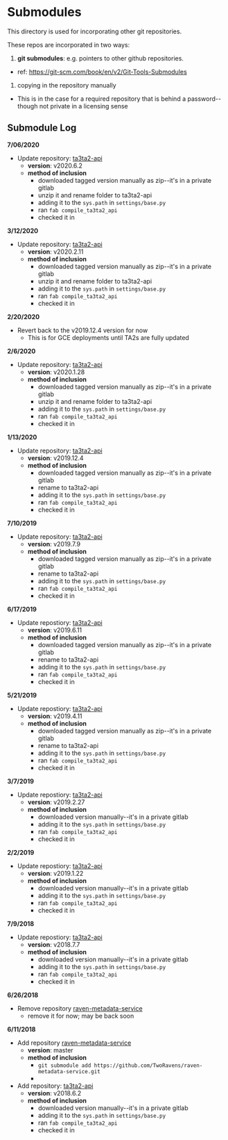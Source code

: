 # Submodules

This directory is used for incorporating other git repositories.

These repos are incorporated in two ways:

1. **git submodules**: e.g. pointers to other github repositories.
  - ref: https://git-scm.com/book/en/v2/Git-Tools-Submodules
1. copying in the repository manually
  - This is in the case for a required repository that is behind a password--though not private in a licensing sense

## Submodule Log

**7/06/2020**
- Update repository: [ta3ta2-api](https://gitlab.com/datadrivendiscovery/ta3ta2-api/-/tags)
  - **version**: v2020.6.2
  - **method of inclusion**
    - downloaded tagged version manually as zip--it's in a private gitlab
    - unzip it and rename folder to ta3ta2-api
    - adding it to the `sys.path` in `settings/base.py`
    - ran `fab compile_ta3ta2_api`
    - checked it in


**3/12/2020**
- Update repository: [ta3ta2-api](https://gitlab.com/datadrivendiscovery/ta3ta2-api/-/tags)
  - **version**: v2020.2.11
  - **method of inclusion**
    - downloaded tagged version manually as zip--it's in a private gitlab
    - unzip it and rename folder to ta3ta2-api
    - adding it to the `sys.path` in `settings/base.py`
    - ran `fab compile_ta3ta2_api`
    - checked it in


**2/20/2020**
- Revert back to the v2019.12.4 version for now
  - This is for GCE deployments until TA2s are fully updated

**2/6/2020**
- Update repository: [ta3ta2-api](https://gitlab.com/datadrivendiscovery/ta3ta2-api/-/tags)
  - **version**: v2020.1.28
  - **method of inclusion**
    - downloaded tagged version manually as zip--it's in a private gitlab
    - unzip it and rename folder to ta3ta2-api
    - adding it to the `sys.path` in `settings/base.py`
    - ran `fab compile_ta3ta2_api`
    - checked it in

**1/13/2020**
- Update repository: [ta3ta2-api](https://gitlab.com/datadrivendiscovery/ta3ta2-api/-/tags)
  - **version**: v2019.12.4
  - **method of inclusion**
    - downloaded tagged version manually as zip--it's in a private gitlab
    - rename to ta3ta2-api
    - adding it to the `sys.path` in `settings/base.py`
    - ran `fab compile_ta3ta2_api`
    - checked it in

**7/10/2019**
- Update repository: [ta3ta2-api](https://gitlab.com/datadrivendiscovery/ta3ta2-api)
  - **version**: v2019.7.9
  - **method of inclusion**
    - downloaded tagged version manually as zip--it's in a private gitlab
    - rename to ta3ta2-api
    - adding it to the `sys.path` in `settings/base.py`
    - ran `fab compile_ta3ta2_api`
    - checked it in

**6/17/2019**
- Update repostiory: [ta3ta2-api](https://gitlab.com/datadrivendiscovery/ta3ta2-api)
  - **version**: v2019.6.11
  - **method of inclusion**
    - downloaded tagged version manually as zip--it's in a private gitlab
    - rename to ta3ta2-api
    - adding it to the `sys.path` in `settings/base.py`
    - ran `fab compile_ta3ta2_api`
    - checked it in


**5/21/2019**
- Update repostiory: [ta3ta2-api](https://gitlab.com/datadrivendiscovery/ta3ta2-api)
  - **version**: v2019.4.11
  - **method of inclusion**
    - downloaded tagged version manually as zip--it's in a private gitlab
    - rename to ta3ta2-api
    - adding it to the `sys.path` in `settings/base.py`
    - ran `fab compile_ta3ta2_api`
    - checked it in

**3/7/2019**
- Update repostiory: [ta3ta2-api](https://gitlab.com/datadrivendiscovery/ta3ta2-api)
  - **version**: v2019.2.27
  - **method of inclusion**
    - downloaded version manually--it's in a private gitlab
    - adding it to the `sys.path` in `settings/base.py`
    - ran `fab compile_ta3ta2_api`
    - checked it in

**2/2/2019**
- Update repostiory: [ta3ta2-api](https://gitlab.com/datadrivendiscovery/ta3ta2-api)
  - **version**: v2019.1.22
  - **method of inclusion**
    - downloaded version manually--it's in a private gitlab
    - adding it to the `sys.path` in `settings/base.py`
    - ran `fab compile_ta3ta2_api`
    - checked it in

**7/9/2018**

- Update repostiory: [ta3ta2-api](https://gitlab.com/datadrivendiscovery/ta3ta2-api)
  - **version**: v2018.7.7
  - **method of inclusion**
    - downloaded version manually--it's in a private gitlab
    - adding it to the `sys.path` in `settings/base.py`
    - ran `fab compile_ta3ta2_api`
    - checked it in


**6/26/2018**

- Remove repository [raven-metadata-service](https://github.com/TwoRavens/raven-metadata-service)
  - remove it for now; may be back soon


**6/11/2018**

- Add repository [raven-metadata-service](https://github.com/TwoRavens/raven-metadata-service)
  - **version**: master
  - **method of inclusion**
    - `git submodule add https://github.com/TwoRavens/raven-metadata-service.git`
    -
- Add repository: [ta3ta2-api](https://gitlab.com/datadrivendiscovery/ta3ta2-api)
  - **version**: v2018.6.2
  - **method of inclusion**
    - downloaded version manually--it's in a private gitlab
    - adding it to the `sys.path` in `settings/base.py`
    - ran `fab compile_ta3ta2_api`
    - checked it in
